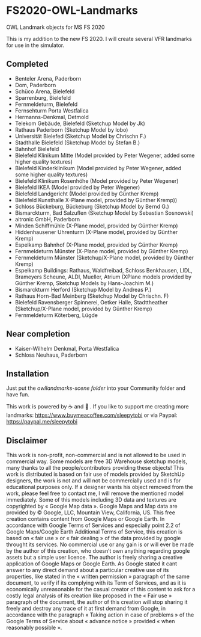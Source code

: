 # FS2020-OWL-Landmarks
OWL Landmark objects for MS FS 2020

This is my addition to the new FS 2020. I will create several VFR landmarks for use in the simulator.

## Completed
* Benteler Arena, Paderborn
* Dom, Paderborn
* Schüco Arena, Bielefeld
* Sparrenburg, Bielefeld
* Fernmeldeturm, Bielefeld
* Fernsehturm Porta Westfalica
* Hermanns-Denkmal, Detmold
* Telekom Gebäude, Bielefeld (Sketchup Model by Jk)
* Rathaus Paderborn (Sketchup Model by lobo)
* Universität Bielefed (Sketchup Model by Chrischn F.)
* Stadthalle Bielefeld (Sketchup Model by Stefan B.)
* Bahnhof Bielefeld
* Bielefeld Klinikum Mitte (Model provided by Peter Wegener, added some higher quality textures)
* Bielefeld Kinderklinikum (Model provided by Peter Wegener, added some higher quality textures)
* Bielefeld Klinikum Rosenhöhe (Model provided by Peter Wegener)
* Bielefeld IKEA (Model provided by Peter Wegener)
* Bielefeld Landgericht (Model provided by Günther Kremp)
* Bielefeld Kunsthalle X-Plane model, provided by Günther Kremp))
* Schloss Bückeburg, Bückeburg (Sketchup Model by Bernd G.)
* Bismarckturm, Bad Salzuflen (Sketchup Model by Sebastian Sosnowski)
* aitronic GmbH, Paderborn
* Minden Schiffmühle (X-Plane model, provided by Günther Kremp)
* Hiddenhausener Uhrenturm (X-Plane model, provided by Günther Kremp)
* Espelkamp Bahnhof (X-Plane model, provided by Günther Kremp)
* Fernmeldeturm Münster (X-Plane model, provided by Günther Kremp)
* Fernmeldeturm Münster (Sketchup/X-Plane model, provided by Günther Kremp)
* Espelkamp Buildings: Rathaus, Waldfreibad, Schloss Benkhausen, LIDL, Brameyers Scheune, ALDI, Mueller, Atrium (XPlane models provided by Günther Kremp, Sketchup Models by Hans-Joachim M.)
* Bismarckturm Herford (Sketchup Model by Andreas P.)
* Rathaus Horn-Bad Meinberg (Sketchup Model by Chrischn. F)
* Bielefeld Ravensberger Spinnerei, Oetker Halle, Stadttheather (Sketchup/X-Plane model, provided by Günther Kremp)
* Fernmeldeturm Köterberg, Lügde


## Near completion
* Kaiser-Wilhelm Denkmal, Porta Westfalica
* Schloss Neuhaus, Paderborn

## Installation
Just put the *owllandmarks-scene folder* into your Community folder and have fun.


This work is powered by :coffee: and :beer: . If you like to support me creating more landmarks: https://www.buymeacoffee.com/sleepytobi or via Paypal: https://paypal.me/sleepytobi 


## Disclaimer
This work is non-profit, non-commercial and is not allowed to be used in commercial way. 
Some models are free 3D Warehouse sketchup models, many thanks to all the people/contributors providing these objects!
This work is distributed is based on fair use of models provided by SketchUp designers, the work is not and will not be commercially used and is for educational purposes only. If a designer wants his object removed from the work, please feel free to contact me, I will remove the mentioned model immediately.
Some of this models including 3D data and textures are copyrighted by « Google Map data ». Google Maps and Map data are provided by © Google, LLC, Mountain View, California, US. This free creation contains content from Google Maps or Google Earth. In accordance with Google Terms of Services and especially point 2.2 of Google Maps/Google Earth Additional Terms of Service, this creation is based on « fair use » or « fair dealing » of the data provided by google throught its services. No commercial use or any gain is or will ever be made by the author of this creation, who doesn’t own anything regarding google assets but a simple user licence. The author is freely sharing a creative application of Google Maps or Google Earth. As Google stated it cant answer to any direct demand about a particular creative use of its properties, like stated in the « written permission » paragraph of the same document, to verify if its complying with its Term of Services, and as it is economically unreasonable for the casual creator of this content to ask for a costly legal analysis of its creation like proposed in the « Fair use » paragraph of the document, the author of this creation will stop sharing it freely and destroy any trace of it at first demand from Google, in accordance with the paragraph « Taking action in case of problems » of the Google Terms of Service about « advance notice » provided « when reasonably possible ».
